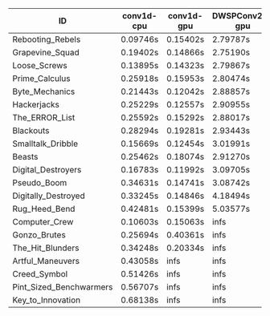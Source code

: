 |ID|conv1d-cpu|conv1d-gpu|DWSPConv2D-gpu|gemm-gpu|avg|
|-|-|-|-|-|-|
|Rebooting_Rebels|0.09746s|0.15402s|2.79787s|1.65438s|1.17594s|
|Grapevine_Squad|0.19402s|0.14866s|2.75190s|1.67512s|1.19242s|
|Loose_Screws|0.13895s|0.14323s|2.79867s|1.73093s|1.20294s|
|Prime_Calculus|0.25918s|0.15953s|2.80474s|1.71028s|1.23343s|
|Byte_Mechanics|0.21443s|0.12042s|2.88857s|1.85020s|1.26841s|
|Hackerjacks|0.25229s|0.12557s|2.90955s|1.89568s|1.29577s|
|The_ERROR_List|0.25592s|0.15292s|2.88017s|1.89938s|1.29710s|
|Blackouts|0.28294s|0.19281s|2.93443s|1.79315s|1.30083s|
|Smalltalk_Dribble|0.15669s|0.12454s|3.01991s|1.95250s|1.31341s|
|Beasts|0.25462s|0.18074s|2.91270s|1.93616s|1.32105s|
|Digital_Destroyers|0.16783s|0.11992s|3.09705s|1.94618s|1.33274s|
|Pseudo_Boom|0.34631s|0.14741s|3.08742s|1.90300s|1.37103s|
|Digitally_Destroyed|0.33245s|0.14846s|4.18494s|2.50793s|1.79344s|
|Rug_Heed_Bend|0.42481s|0.15399s|5.03577s|4.46854s|2.52078s|
|Computer_Crew|0.10603s|0.15063s|infs|4.30244s|infs|
|Gonzo_Brutes|0.25694s|0.40361s|infs|4.34617s|infs|
|The_Hit_Blunders|0.34248s|0.20334s|infs|1.89099s|infs|
|Artful_Maneuvers|0.43058s|infs|infs|4.38179s|infs|
|Creed_Symbol|0.51426s|infs|infs|4.48777s|infs|
|Pint_Sized_Benchwarmers|0.56707s|infs|infs|4.45317s|infs|
|Key_to_Innovation|0.68138s|infs|infs|4.34432s|infs|
